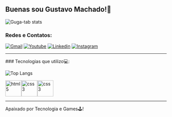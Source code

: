 ## Buenas sou Gustavo Machado!🖖


![Guga-tab stats](https://github-readme-stats.vercel.app/api?username=Guga-tab&show_icons=true&theme=tokyonight)

### Redes e Contatos:

[![Gmail](https://img.shields.io/badge/Gmail-D14836?style=for-the-badge&logo=gmail&logoColor=white)](https://mail.google.com/mail/u/0/#inbox)
[![Youtube](https://img.shields.io/badge/YouTube-FF0000?style=for-the-badge&logo=youtube&logoColor=white)](youtube.com/c/gugagamerr)
[![Linkedin](https://img.shields.io/badge/LinkedIn-0077B5?style=for-the-badge&logo=linkedin&logoColor=white)](https://www.linkedin.com/in/gustavo-machado-8a1220247/)
[![Instagram](https://img.shields.io/badge/Instagram-E4405F?style=for-the-badge&logo=instagram&logoColor=white)](https://www.instagram.com/guga_gamerr/)

<hr></hr>
### Tecnologias que utilizo💻:

![Top Langs](https://github-readme-stats.vercel.app/api/top-langs/?username=Guga-tab&layout=compact)

<div style="display: flex;">
 <img style="width: 50px; height: 50px" alt="html5"src="https://logospng.org/download/html-5/logo-html-5-1536.png">
 <img style="width: 50px; height: 50px" alt="css3"src="https://logospng.org/download/css-3/logo-css-3-2048.png">
 <img style="width: 50px; height: 50px" alt="css3"src="https://logospng.org/download/javascript/logo-javascript-1024.png">
</div>

<hr></hr>
Apaixado por Tecnologia e Games🕹️!
